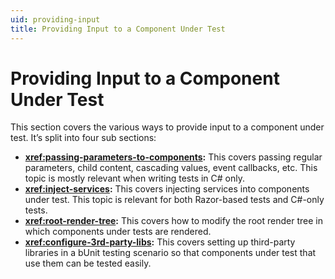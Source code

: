 ```yaml
---
uid: providing-input
title: Providing Input to a Component Under Test
---
```


# Providing Input to a Component Under Test

This section covers the various ways to provide input to a component under test. It’s split into four sub sections:

- **<xref:passing-parameters-to-components>:** This covers passing regular parameters, child content, cascading values, event callbacks, etc. This topic is mostly relevant when writing tests in C# only.
- **<xref:inject-services>:** This covers injecting services into components under test. This topic is relevant for both Razor-based tests and C#-only tests.
- **<xref:root-render-tree>:** This covers how to modify the root render tree in which components under tests are rendered.
- **<xref:configure-3rd-party-libs>:** This covers setting up third-party libraries in a bUnit testing scenario so that components under test that use them can be tested easily.

